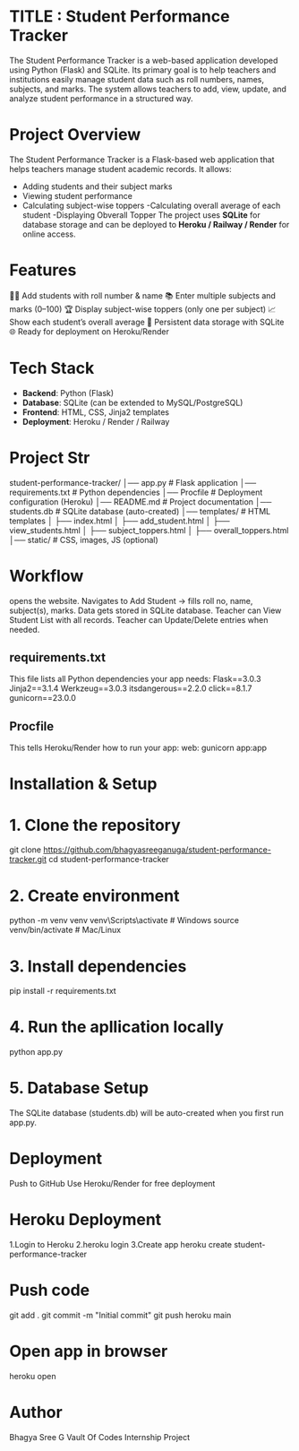 # TITLE : Student Performance Tracker
The Student Performance Tracker is a web-based application developed using Python (Flask) and SQLite.
Its primary goal is to help teachers and institutions easily manage student data such as roll numbers, names, subjects, and marks.
The system allows teachers to add, view, update, and analyze student performance in a structured way.

# Project Overview  
The Student Performance Tracker is a Flask-based web application that helps teachers manage student academic records.
It allows:
- Adding students and their subject marks
- Viewing student performance
- Calculating subject-wise toppers
-Calculating overall average of each student
-Displaying Obverall Topper
The project uses **SQLite** for database storage and can be deployed to **Heroku / Railway / Render** for online access.  

# Features
👩‍🏫 Add students with roll number & name
📚 Enter multiple subjects and marks (0–100)
🏆 Display subject-wise toppers (only one per subject)
📈 Show each student’s overall average
💾 Persistent data storage with SQLite
🌐 Ready for deployment on Heroku/Render
  
# Tech Stack  
- **Backend**: Python (Flask)  
- **Database**: SQLite (can be extended to MySQL/PostgreSQL)  
- **Frontend**: HTML, CSS, Jinja2 templates  
- **Deployment**: Heroku / Render / Railway

# Project Str
student-performance-tracker/
│── app.py                # Flask application
│── requirements.txt      # Python dependencies
│── Procfile              # Deployment configuration (Heroku)
│── README.md             # Project documentation
│── students.db           # SQLite database (auto-created)
│── templates/            # HTML templates
│   ├── index.html
│   ├── add_student.html
│   ├── view_students.html
│   ├── subject_toppers.html
│   ├── overall_toppers.html
│── static/               # CSS, images, JS (optional)


# Workflow
opens the website.
Navigates to Add Student → fills roll no, name, subject(s), marks.
Data gets stored in SQLite database.
Teacher can View Student List with all records.
Teacher can Update/Delete entries when needed.

## requirements.txt
This file lists all Python dependencies your app needs:
Flask==3.0.3
Jinja2==3.1.4
Werkzeug==3.0.3
itsdangerous==2.2.0
click==8.1.7
gunicorn==23.0.0

## Procfile
This tells Heroku/Render how to run your app:
web: gunicorn app:app

# Installation & Setup  
# 1. Clone the repository  

git clone https://github.com/bhagyasreeganuga/student-performance-tracker.git
cd student-performance-tracker

# 2. Create environment
python -m venv venv
venv\Scripts\activate     # Windows
source venv/bin/activate  # Mac/Linux

# 3. Install dependencies
pip install -r requirements.txt

# 4. Run the apllication locally
python app.py

# 5. Database Setup
The SQLite database (students.db) will be auto-created when you first run app.py.

# Deployment
Push to GitHub
Use Heroku/Render for free deployment
# Heroku Deployment
1.Login to Heroku
2.heroku login
3.Create app
heroku create student-performance-tracker
# Push code
git add .
git commit -m "Initial commit"
git push heroku main
# Open app in browser
heroku open

# Author
Bhagya Sree G
Vault Of Codes Internship Project
